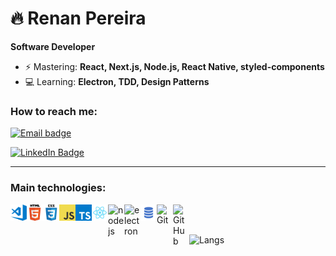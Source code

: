 # 🔥 Renan Pereira

**Software Developer**

- ⚡ Mastering: **React, Next.js, Node.js, React Native, styled-components**
- 💻 Learning: **Electron, TDD, Design Patterns**

<h3>How to reach me: </h3>

[![Email badge](https://img.shields.io/badge/email--%2300EBEB?style=for-the-badge&logo=gmail)](mailto:renanmol87@gmail.com?subject=Hello)

[![LinkedIn Badge](https://img.shields.io/badge/linkedin--%2300EBEB?style=for-the-badge&logo=linkedin&logoColor=white)](https://linkedin.com/in/r3nanp)

---

<h3 align="left">Main technologies: </h3>

<p align="left">
  <img align="left" alt="Visual Studio Code" width="26px" src="https://raw.githubusercontent.com/github/explore/80688e429a7d4ef2fca1e82350fe8e3517d3494d/topics/visual-studio-code/visual-studio-code.png" />

  <img align="left" alt="HTML5" width="26px" src="https://raw.githubusercontent.com/github/explore/80688e429a7d4ef2fca1e82350fe8e3517d3494d/topics/html/html.png" />
  
  <img align="left" alt="CSS3" width="26px" src="https://raw.githubusercontent.com/github/explore/80688e429a7d4ef2fca1e82350fe8e3517d3494d/topics/css/css.png" />

  <img align="left" alt="JavaScript" width="26px" src="https://raw.githubusercontent.com/github/explore/80688e429a7d4ef2fca1e82350fe8e3517d3494d/topics/javascript/javascript.png" />

  <img align="left" alt="TypeScript" width="26px" src="https://raw.githubusercontent.com/github/explore/80688e429a7d4ef2fca1e82350fe8e3517d3494d/topics/typescript/typescript.png" />

  <img align="left" alt="React" width="26px" src="https://raw.githubusercontent.com/github/explore/80688e429a7d4ef2fca1e82350fe8e3517d3494d/topics/react/react.png" />
  
  <img align="left" src="https://devicons.github.io/devicon/devicon.git/icons/nodejs/nodejs-original.svg" alt="nodejs" width="26px" />

  <img align="left" src="https://devicon.dev/devicon.git/icons/electron/electron-original.svg" alt="electron" width="26px" />

  <img align="left" alt="SQL" width="26px" src="https://raw.githubusercontent.com/github/explore/80688e429a7d4ef2fca1e82350fe8e3517d3494d/topics/sql/sql.png" />

  <img align="left" alt="Git" width="26px" src="https://devicons.github.io/devicon/devicon.git/icons/git/git-original.svg"/>

  <img align="left" alt="GitHub" width="26px" src="https://devicons.github.io/devicon/devicon.git/icons/github/github-original.svg" />
</p>

<br> <br>

<p align="left">
  <img src="https://github-readme-stats.vercel.app/api/top-langs/?username=r3nanp&layout=compact&show_icons=true&theme=dracula" alt="Langs" />
</p>
